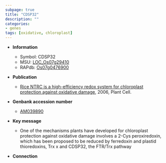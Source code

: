```yaml
---
subpage: true
title: "CDSP32"
description: ""
categories:
- genes
tags: [oxidative, chloroplast]
---
```


* **Information**  
    + Symbol: CDSP32  
    + MSU: [LOC_Os07g29410](http://rice.plantbiology.msu.edu/cgi-bin/ORF_infopage.cgi?orf=LOC_Os07g29410)  
    + RAPdb: [Os07g0476900](http://rapdb.dna.affrc.go.jp/viewer/gbrowse_details/irgsp1?name=Os07g0476900)  

* **Publication**  
    + [Rice NTRC is a high-efficiency redox system for chloroplast protection against oxidative damage](http://www.ncbi.nlm.nih.gov/pubmed?term=Rice+NTRC+is+a+high-efficiency+redox+system+for+chloroplast+protection+against+oxidative+damage%5BTitle%5D), 2006, Plant Cell.

* **Genbank accession number**  
    + [AM039890](http://www.ncbi.nlm.nih.gov/nuccore/AM039890)

* **Key message**  
    + One of the mechanisms plants have developed for chloroplast protection against oxidative damage involves a 2-Cys peroxiredoxin, which has been proposed to be reduced by ferredoxin and plastid thioredoxins, Trx x and CDSP32, the FTR/Trx pathway

* **Connection**  



